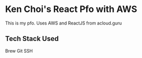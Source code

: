 # Ken Choi's React Pfo with AWS

This is my pfo. Uses AWS and ReactJS
from acloud.guru

## Tech Stack Used
Brew
Git
SSH
